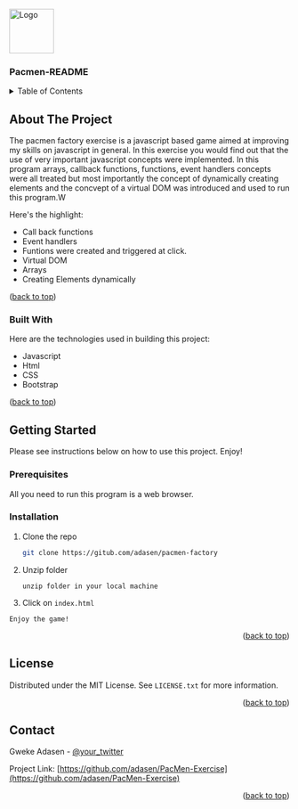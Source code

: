 <div id="top"></div>






<!-- PROJECT LOGO -->
<br />
<div align="left">
  <a href="https://github.com/adasen">
    <img src="images/logo.png" alt="Logo" width="80" height="80">
  </a>

  <h3 align="left">Pacmen-README</h3>

  



<!-- TABLE OF CONTENTS -->
<details>
  <summary>Table of Contents</summary>
  <ol>
    <li>
      <a href="#about-the-project">About The Project</a>
      <ul>
        <li><a href="#built-with">Built With</a></li>
      </ul>
    </li>
    <li>
      <a href="#getting-started">Getting Started</a>
    
    </li>
   
    <li><a href="#license">License</a></li>
    <li><a href="#contact">Contact</a></li>
    <li><a href="#acknowledgments">Acknowledgments</a></li>
  </ol>
</details>



<!-- ABOUT THE PROJECT -->
## About The Project



The pacmen factory exercise is a javascript based game aimed at improving my skills on javascript in general. In this exercise you would find out that the use of very important javascript concepts were implemented.  In this program arrays, callback functions, functions, event handlers concepts were all treated but most importantly the concept of dynamically creating elements and the concvept of a virtual DOM was introduced and used to run this program.W

Here's the highlight:
* Call back functions
* Event handlers
* Funtions were created and triggered at click.
* Virtual DOM
* Arrays
* Creating Elements dynamically
  

<p align="left">(<a href="#top">back to top</a>)</p>



### Built With

Here are the technologies used in building this project:

* Javascript
* Html
* CSS
* Bootstrap


<p align="left">(<a href="#top">back to top</a>)</p>



<!-- GETTING STARTED -->
## Getting Started

Please see instructions below on how to use this project. Enjoy!

### Prerequisites

All you need to run this program is a web browser.


### Installation

1. Clone the repo
   ```sh
   git clone https://gitub.com/adasen/pacmen-factory
   ```
3. Unzip  folder
   ```
   unzip folder in your local machine
   ```
4.  Click on `index.html`
   ```
   Enjoy the game!
   ```

<p align="right">(<a href="#top">back to top</a>)</p>





<!-- LICENSE -->
## License

Distributed under the MIT License. See `LICENSE.txt` for more information.

<p align="right">(<a href="#top">back to top</a>)</p>



<!-- CONTACT -->
## Contact

Gweke Adasen - [@your_twitter](https://twitter.com/adasen)

Project Link: [https://github.com/adasen/PacMen-Exercise](https://github.com/adasen/PacMen-Exercise)

<p align="right">(<a href="#top">back to top</a>)</p>



